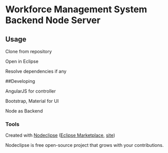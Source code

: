 

# Workforce Management System Backend Node Server



## Usage

Clone from repository 

Open in Eclipse

Resolve dependencies if any

##Developing


AngularJS for controller 

Bootstrap, Material for UI 

Node as Backend



### Tools

Created with [Nodeclipse](https://github.com/Nodeclipse/nodeclipse-1)
 ([Eclipse Marketplace](http://marketplace.eclipse.org/content/nodeclipse), [site](http://www.nodeclipse.org))   

Nodeclipse is free open-source project that grows with your contributions.
